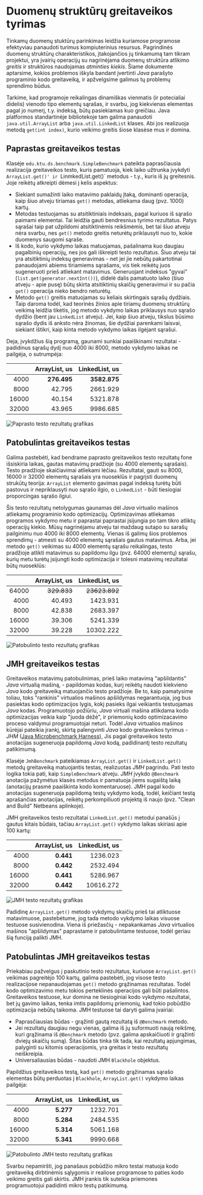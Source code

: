# Duomenų struktūrų greitaveikos tyrimas

Tinkamų duomenų stuktūrų parinkimas leidžia kuriamose programose efektyviau
panaudoti turimus kompiuterinius resursus. Pagrindinės duomenų struktūrų
charakteristikos, įtakojančios jų tinkamumą tam tikram projektui, yra įvairių
operacijų su nagrinėjama duomenų struktūra atlikimo *greitis* ir struktūros
naudojamas *atminties kiekis*. Šiame dokumente aptarsime, kokios problemos
iškyla bandant įvertinti *Java* parašyto programinio kodo greitaveiką,
ir apžvelgsime galimus tų problemų sprendimo būdus.

Tarkime, kad programoje reikalingas dinamiškas vienmatis (ir potecialiai
didelis) vienodo tipo elementų sąrašas, ir svarbu, jog kiekvienas elementas
pagal jo numerį, t.y. indeksą, būtų pasiekiamas kuo greičiau. Java platformos
standartinėje bibliotekoje tam galima panaudoti `java.util.ArrayList` arba
`java.util.LinkedList` klases. Abi jos realizuoja metodą `get(int index)`,
kurio veikimo greitis šiose klasėse mus ir domina.

## Paprastas greitaveikos testas

Klasėje `edu.ktu.ds.benchmark.SimpleBenchmark` pateikta paprasčiausia realizacija
greitaveikos testo, kuris pamatuoja, kiek laiko užtrunka įvykdyti `ArrayList.get()'
ir `LinmkedList.get()` metodus - t.y., kuris iš jų greitesnis. Joje reikėtų atkreipti
dėmesi į kelis aspektus:

* Siekiant sumažinti laiko matavimo paklaidų įtaką, dominanti operacija, kaip
šiuo atveju tiriamas `get()` metodas, atliekama daug (pvz. 1000) kartų.
* Metodas testuojamas su atsitiktiniais indeksais, pagal kuriuos iš sąrašo paimami
elementai. Tai leidžia gauti bendresnius tyrimo rezultatus. Patys sąrašai taip
pat užpildomi atsitiktinėmis reikšmėmis, bet tai šiuo atveju nėra svarbu, nes 
`get()` metodo greitis neturėtų priklausyti nuo to, kokie duomenys saugomi sąraše.
* Iš kodo, kurio vykdymo laikas matuojamas, pašalinama kuo daugiau pagalbinių
operacijų, nes jos gali iškreipti testo rezultatus. Šiuo atveju tai yra atsitiktinių
indeksų generavimas - net jei jie nebūtų pakartotinai panaudojami abiems tiriamiems
sąrašams, vis tiek reikėtų juos sugeneruoti prieš atliekant matavimus. Generuojant
indeksus "gyvai" (`list.get(generator.nextInt())`), didelė dalis pamatuoto laiko
(šiuo atveju - apie pusę) būtų skirta atsitiktinių skaičių generavimui ir su pačia
`get()` operacija nieko bendro neturėtų.
* Metodo `get()` greitis matuojamas su keliais skirtingais sąrašų dydžiais. Taip
daroma todėl, kad teorinės žinios apie tiriamų duomenų struktūrų veikimą leidžia
tikėtis, jog metodo vykdymo laikas priklausys nuo sąrašo dydžio (bent jau
`LinkedList` atveju). Jei, kaip šiuo atveju, tikslus būsimo sąrašo dydis iš
anksto nėra žinomas, šie dydžiai parenkami laisvai, siekiant ištikri, kaip kinta
metodo vykdymo laikas ilgėjant sąrašui.

Deja, įvykdžius šią programą, gaunami sunkiai paaiškinami rezultatai - padidinus
sąrašų dydį nuo 4000 iki 8000, metodo vykdymo laikas ne pailgėja, o sutrumpėja:

|       | ArrayList, us | LinkedList, us |
|------:|--------------:|---------------:|
|  4000 |   **276.495** |   **3582.875** |
|  8000 |        42.795 |       2661.929 |
| 16000	|        40.154 |       5321.878 |
| 32000 |        43.965 |       9986.685 |

![Paprasto testo rezultatų grafikas](simple.png)

## Patobulintas greitaveikos testas

Galima pastebėti, kad bendrame paprasto greitaveikos testo rezultatų fone išsiskiria
laikas, gautas matavimų pradžioje (su 4000 elementų sąrašais). Testo pradžioje
skaičiavimai atliekami lėčiau. Rezultatai, gauti su 8000, 16000 ir 32000 elementų
sąrašais yra nuoseklūs ir pagrįsti duomenų strukūtų teorija: `ArrayList` elemento
gavimas pagal indeksą turėtų būti pastovus ir nepriklausyti nuo sąrašo ilgio, o
`LinkedList` - būti tiesiogiai proporcingas sąrašo ilgiui.

Šis testo rezultatų netolygumas gaunamas dėl *Java* virtualio mašinos atliekamų
programinio kodo optimizacijų. Optimizavimas atliekamas programos vykdymo metu
ir paprastai paprastai įsijungia po tam tikro atliktų operacijų kiekio. Mūsų
nagrinėjamu atveju tai maždaug sutapo su sarašų pailginimu nuo 4000 iki 8000
elementų. Vienas iš galimų šios problemos sprendimų - atmesti su 4000 elementų
sąrašais gautus matavimus. Arba, jei metodo `get()` veikimas su 4000 elementų
sąrašu reikalingas, testo pradžioje atlikti matavimus su papildomu ilgu (pvz.
64000 elementų) sąrašu, kurių metu turėtų įsijungti kodo optimizacija ir tolesni
matavimų rezultatai būtų nuoseklūs:

|       | ArrayList, us | LinkedList, us |
|------:|--------------:|---------------:|
| 64000 |   ~~329.833~~ |  ~~23623.892~~ |
|  4000 |        40.493 |       1423.931 |
|  8000 |        42.838 |       2683.397 |
| 16000	|        39.306 |       5241.339 |
| 32000 |        39.228 |      10302.222 |


![Patobulinto testo rezultatų grafikas](improved.png)

## JMH greitaveikos testas

Greitaveikos matavimų patobulinimas, prieš laiko matavimą "apšildantis" *Java*
virtualią mašiną, - papildomas kodas, kurį reikėtų naudoti kiekvieno *Java* kodo
greitaveiką matuojančio testo pradžioje. Be to, kaip pamatysime toliau, toks
"rankinis" virtualios mašinos apšildymas negarantuoja, jog bus pasiektas kodo
optimizacijos lygis, kokį pasieks ilgai veikiantis testuojamas *Java* kodas.
Programuotojo požiūriu, *Java* virtuali mašina atlikdama kodo optimizacijas
veikia kaip "juoda dėžė", ir priemonių kodo optimizacavimo proceso valdymui
programuotojai neturi. Todėl *Java* virtualios mašinos kūrėjai pateikia įrankį,
skirtą palengvinti *Java* kodo greitaveikos tyrimus - *JHM* ([Java Microbenchmark
Harness](https://openjdk.java.net/projects/code-tools/jmh/)), Jis pagal greitaveikos
testo anotacijas sugeneruoja papildomą *Java* kodą, padidinantį testo rezultatų
patikimumą.

Klasėje `JmhBenchmark` pateikiamas `ArrayList.get()` ir `LinkedList.get()` metodų
greitaveiką matuojantis testas, realizuotas *JMH* pagrindu. Pati testo logika
tokia pati, kaip `SimpleBenchmark` atveju. *JMH* įvykdo `@Benchmark` anotacija
pažymėtus klasės metodus ir pamatuoja jiems sugaištą laiką (anotacijų prasmė
paaiškinta kodo komentaruose). JMH pagal kodo anotacijas sugeneruoja papildomą
testų vykdymo kodą, todėl, keičiant testą aprašančias anotacijas, reikėtų
perkompiliuoti projektą iš naujo (pvz. "Clean and Build" Netbeans aplinkoje).

JMH greitaveikos testo rezultatai `LinkedList.get()` metodui panašūs į gautus
kitais būdais, tačiau `ArrayList.get()` vykdymo laikas skiriasi apie 100 kartų:

|       | ArrayList, us | LinkedList, us |
|------:|--------------:|---------------:|
|  4000 |     **0.441** |       1236.023 |
|  8000 |     **0.442** |       2532.494 |
| 16000	|     **0.441** |       5286.967 |
| 32000 |     **0.442** |      10616.272 |

![JMH testo rezultatų grafikas](jmh.png)

Padidinę `ArrayList.get()` metodo vykdymų skaičių prieš tai atliktuose
matavimuose, pastebėtume, jog tada metodo vykdymo laikas visuose testuose
susivienodina. Viena iš priežasčių - nepakankamas *Java* virtualios mašinos
"apšildymas" paprastame ir patobulintame testuose, todėl geriau šią funciją
palikti JMH.

## Patobulintas JMH greitaveikos testas

Priekabiau pažvelgus į paskutinio testo rezultatus, kuriuose `ArrayList.get()`
veikimas pagreitėjo 100 kartų, galima pastebėti, jog visose testo realizacijose
nepanaudojamas `get()` metodo grąžinamas rezultatas. Todėl kodo optimizavimo
metu tokios perteklinės operacijos gali būti pašalintos. Greitaveikos testuose,
kur domina ne tiesioginiai kodo vykdymo rezultatai, bet jų gavimo laikas, tenka
imtis papildomų priemonių, kad tokio pobūdžio optimizacija nebūtų taikoma. JMH
testuose tai daryti galima įvairiai:

* Paprasčiausias būdas - grąžinti gautą rezultatą iš `@Benchmark` metodo.
* Jei rezultatų daugiau negu vienas, galima iš jų suformuoti naują reikšmę, kuri
grąžinama iš `@Benchmark` metodo (pvz. galima apskaičiuoti ir grąžinti dviejų
skaičių sumą). Šitas būdas tinka tik tada, kai rezultatų apjungimas, palyginti
su kitomis operacijomis, yra greitas ir testo rezultatų neiškreipia.
* Universaliausias būdas - naudoti JMH `Blackhole` objektus.

Papildžius greitaveikos testą, kad `get()` metodo grąžinamas sąrašo elementas
būtų perduotas į `Blackhole`, `ArrayList.get()` vykdymo laikas pailgėja:

|       | ArrayList, us | LinkedList, us |
|------:|--------------:|---------------:|
|  4000 |     **5.277** |       1232.701 |
|  8000 |     **5.284** |       2484.535 |
| 16000	|     **5.314** |       5061.168 |
| 32000 |     **5.341** |       9990.668 |

![Patobulinto JMH testo rezultatų grafikas](jmh_improved.png)

Svarbu nepamiršti, jog panašaus pobūdžio mikro testai matuoja kodo greitaveiką
dirbtinėmis sąlygomis ir realiose programose to paties kodo veikimo greitis gali
skirtis. JMH įrankis tik suteikia priemones programuotojui padidinti mikro testų
patikimumą.
